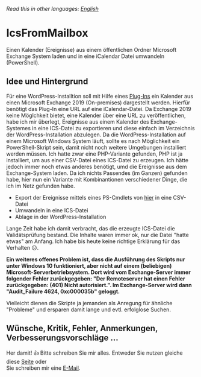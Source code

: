 *Read this in other languages: [English](README.md)*

# IcsFromMailbox
Einen Kalender (Ereignisse) aus einem öffentlichen Ordner Microsoft Exchange System laden und in eine iCalendar Datei umwandeln (PowerShell).

## Idee und Hintergrund
Für eine WordPress-Installtion soll mit Hilfe eines [Plug-Ins](https://de.wordpress.org/plugins/ics-calendar/) ein Kalender aus einen Microsoft Exchange 2019 (On-premises) dargestellt werden.
Hierfür benötigt das Plug-In eine URL auf eine iCalendar-Datei. Da Exchange 2019 keine Möglchkeit bietet, eine Kalender über eine URL zu veröffentlichen, habe ich mir überlegt,
Ereignisse aus einem Kalender des Exchange-Systemes in eine ICS-Datei zu exportieren und diese einfach im Verzeichnis der WordPress-Installation abzulegen.
Da die WordPress-Installation auf einem Microsoft Windows System läuft, sollte es nach Möglichkeit ein PowerShell-Skript sein, damit nicht noch weitere Umgebungen installiert werden müssen.
Ich hatte zwar eine PHP-Variante gefunden, PHP ist ja installiert, um aus einer CSV-Datei eines ICS-Datei zu erzeugen. Ich hätte jedoch immer noch etwas anderes benötigt, umd die Ereignisse aus dem 
Exchange-System laden.
Da ich nichts Passendes (im Ganzen) gefunden habe, hier nun ein Variante mit Kombinantionen verschiedener Dinge, die ich im Netz gefunden habe.

- Export der Ereignisse mittels eines PS-Cmdlets von [hier](https://github.com/David-Barrett-MS/PowerShell-EWS-Scripts) in eine CSV-Datei
- Umwandeln in eine ICS-Datei
- Ablage in der WordPress-Installation

Lange Zeit habe ich damit verbracht, das die erzeugte ICS-Datei die Validätsprüfung bestand. Die Inhalte waren immer ok, nur die Datei "hatte etwas" am Anfang. 
Ich habe bis heute keine richtige Erklärung für das Verhalten :confused:.

**Ein weiteres offenes Problem ist, dass die Ausführung des Skripts nur unter Windows 10 funktioniert, aber nicht auf einem (beliebigen) Microsoft-Serverbetriebsystem. 
Dort wird vom Exchange-Server immer folgender Fehler zurückgegeben: "Der Remoteserver hat einen Fehler zurückgegeben: (401) Nicht autorisiert.".
Im Exchange-Server wird dann "Audit_Failure 4624, 0xc000035b" geloggt.**

Vielleicht dienen die Skripte ja jemanden als Anregung für ähnliche "Probleme" und ersparen damit lange und evtl. erfolglose Suchen.

## Wünsche, Kritik, Fehler, Anmerkungen, Verbesserungsvorschläge ...

Her damit! :+1: Bitte schreiben Sie mir alles.
Entweder Sie nutzen gleiche diese [Seite](https://github.com/YoishoDev/IcsFromMailbox/issues) oder\
Sie schreiben mir eine <a href="mailto:development@yoisho.de">E-Mail<a>.
